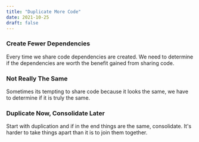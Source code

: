 ```yaml
---
title: "Duplicate More Code"
date: 2021-10-25
draft: false
---
```

### Create Fewer Dependencies
Every time we share code dependencies are created. We need to determine if the dependencies are worth the benefit gained from sharing code.

### Not Really The Same
Sometimes its tempting to share code because it looks the same, we have to determine if it is truly the same.

### Duplicate Now, Consolidate Later
Start with duplication and if in the end things are the same, consolidate. It's harder to take things apart than it is to join them together.

